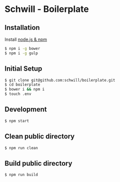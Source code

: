 Schwill - Boilerplate
=======

## Installation
Install [node.js & npm](http://blog.npmjs.org/post/85484771375/how-to-install-npm)
```bash
$ npm i -g bower
$ npm i -g gulp
```

## Initial Setup
```bash
$ git clone git@github.com:schwill/boilerplate.git
$ cd boilerplate
$ bower i && npm i
$ touch .env
```

## Development
```bash
$ npm start
```

## Clean public directory
```bash
$ npm run clean
```

## Build public directory
```bash 
$ npm run build
```
